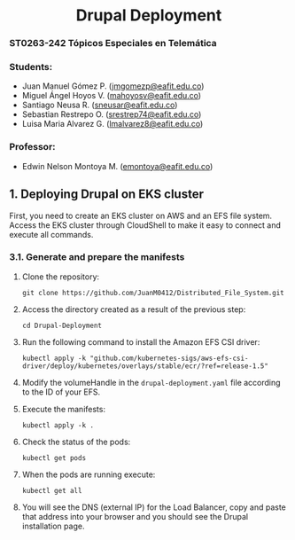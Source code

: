 <div align="center">

# Drupal Deployment

</div>

### ST0263-242 Tópicos Especiales en Telemática

### Students:
- Juan Manuel Gómez P. (jmgomezp@eafit.edu.co)
- Miguel Ángel Hoyos V. (mahoyosv@eafit.edu.co)
- Santiago Neusa R. (sneusar@eafit.edu.co)
- Sebastian Restrepo O. (srestrep74@eafit.edu.co)
- Luisa Maria Alvarez G. (lmalvarez8@eafit.edu.co)

### Professor:
- Edwin Nelson Montoya M. (emontoya@eafit.edu.co)

## 1. Deploying Drupal on EKS cluster

First, you need to create an EKS cluster on AWS and an EFS file system. Access the EKS cluster through CloudShell to make it easy to connect and execute all commands.

### 3.1. Generate and prepare the manifests

1. Clone the repository:
    ```
    git clone https://github.com/JuanM0412/Distributed_File_System.git
    ```

2. Access the directory created as a result of the previous step:
    ```
    cd Drupal-Deployment
    ```

3. Run the following command to install the Amazon EFS CSI driver:
    ```
    kubectl apply -k "github.com/kubernetes-sigs/aws-efs-csi-driver/deploy/kubernetes/overlays/stable/ecr/?ref=release-1.5"
    ```

4. Modify the volumeHandle in the `drupal-deployment.yaml` file according to the ID of your EFS.

5. Execute the manifests:
    ```
    kubectl apply -k .
    ```

6. Check the status of the pods:
    ```
    kubectl get pods
    ```

7. When the pods are running execute:
    ```
    kubectl get all
    ```

8. You will see the DNS (external IP) for the Load Balancer, copy and paste that address into your browser and you should see the Drupal installation page.